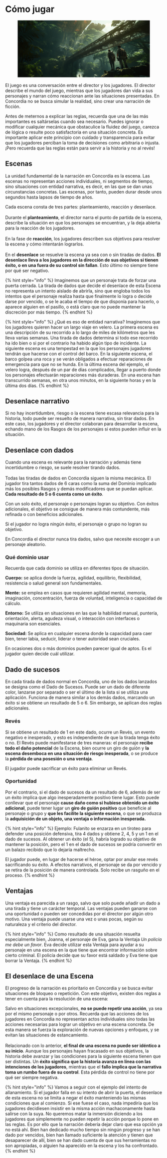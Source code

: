 # Cómo jugar

<div data-full-width="true">

<figure><img src="../.gitbook/assets/mekanoide_futuristic_explorers_crossing_a_bridge_over_a_jungle__8da900ae-2ce9-49ff-b727-c2a9ef1c7e75.png" alt=""><figcaption></figcaption></figure>

</div>

El juego es una conversación entre el director y los jugadores. El director describe el mundo del juego, mientras que los jugadores dan vida a sus personajes y narran cómo reaccionan ante las situaciones presentadas. En Concordia no se busca simular la realidad, sino crear una narración de ficción.

Antes de meternos a explicar las reglas, recuerda que una de las más importantes es saltárselas cuando sea necesario. Puedes ignorar o modificar cualquier mecánica que obstaculice la fluidez del juego, carezca de lógica o resulte poco satisfactoria en una situación concreta. Es importante aplicar este principio con cuidado y transparencia para evitar que los jugadores perciban la toma de decisiones como arbitraria o injusta. ¡Pero recuerda que las reglas están para servir a la historia y no al revés!

## Escenas

La unidad fundamental de la narración en Concordia es la escena. Las escenas no representan acciones individuales, ni segmentos de tiempo, sino situaciones con entidad narrativa, es decir, en las que se dan unas circunstancias concretas. Las escenas, por tanto, pueden durar desde unos segundos hasta lapsos de tiempo de años.

Cada escena consta de tres partes: planteamiento, reacción y desenlace.\
\
Durante el **planteamiento**, el director narra el punto de partida de la escena, describe la situación en que los personajes se encuentran, y la deja abierta para la reacción de los jugadores.\
\
En la fase de **reacción**, los jugadores describen sus objetivos para resolver la escena y cómo intentarán lograrlos.\
\
En el **desenlace** se resuelve la escena ya sea con o sin tiradas de dados. **El desenlace lleva a los jugadores en la dirección de sus objetivos si tienen éxito, o en una fuera de su control sin fallan**. Esto último no siempre tiene por qué ser negativo.

{% hint style="info" %}
Imaginemos que un personaje trata de forzar una puerta cerrada. La tirada de dados que decide el desenlace de esta Escena no representa un intento aislado de abrirla, sino que engloba todos los intentos que el personaje realiza hasta que finalmente lo logra o decide darse por vencido, o se le acaba el tiempo de que disponía para hacerlo, o aparece alguien en el pasillo, o está claro que no puede mantener la discreción por más tiempo.
{% endhint %}

{% hint style="info" %}
¿Qué es eso de entidad narrativa? Imaginemos que los jugadores quieren hacer un largo viaje en velero. La primera escena es una descripción de su recorrido a lo largo de miles de kilómetros que les lleva varias semanas. Una tirada de dados determina si todo ese recorrido ha ido bien o si por el contrario ha habido algún tipo de incidente. La siguiente escena es una tempestad en la que los personajes jugadores tendrán que hacerse con el control del barco. En la siguiente escena, el barco golpea una roca y se verán obligados a efectuar reparaciones de emergencia para que no se hunda. En la última escena del ejemplo, el velero logra, después de un par de días complicados, llegar a puerto donde los personajes efectuarán reparaciones más duraderas. En una escena han transcurrido semanas, en otra unos minutos, en la siguiente horas y en la última dos días.&#x20;
{% endhint %}

## Desenlace narrativo

Si no hay incertidumbre, riesgo o la escena tiene escasa relevancia para la historia, todo puede ser resuelto de manera narrativa, sin tirar dados. En este caso, los jugadores y el director colaboran para desarrollar la escena, echando mano de los Rasgos de los personajes si estos pueden influir en la situación.

## Desenlace con dados

Cuando una escena es relevante para la narración y además tiene incertidumbre o riesgo, se suele resolver tirando dados.\
\
Todas las tiradas de dados en Concordia siguen la misma mecánica. El jugador tira tantos dados de 6 caras como la suma del Dominio implicado más los posibles Rasgos y demás modificadores que se puedan aplicar. **Cada resultado de 5 o 6 cuenta como un éxito**.

Con un solo éxito, el personaje o personajes logran su objetivo. Con éxitos adicionales, el objetivo se consigue de manera más contundente, más refinada o con beneficios adicionales.

Si el jugador no logra ningún éxito, el personaje o grupo no logran su objetivo.

En Concordia el director nunca tira dados, salvo que necesite escoger a un personaje aleatorio.

### Qué dominio usar

Recuerda que cada dominio se utiliza en diferentes tipos de situación.

**Cuerpo:** se aplica donde la fuerza, agilidad, equilibrio, flexibilidad, resistencia o salud general son fundamentales.

**Mente:** se emplea en casos que requieren agilidad mental, memoria, imaginación, concentración, fuerza de voluntad, inteligencia o capacidad de cálculo.

**Entorno:** Se utiliza en situaciones en las que la habilidad manual, puntería, orientación, alerta, agudeza visual, o interacción con interfaces o maquinaria son esenciales.

**Sociedad:** Se aplica en cualquier escena donde la capacidad para caer bien, tener labia, seducir, liderar o tener autoridad sean cruciales.

En ocasiones dos o más dominios pueden parecer igual de aptos. Es el jugador quien decide cuál utilizar.

## Dado de sucesos

En cada tirada de dados normal en Concordia, uno de los dados lanzados se designa como el Dado de Sucesos. Puede ser un dado de diferente color, lanzarse por separado o ser el último de la lista si se utiliza una aplicación. Funciona de manera similar a los demás dados, marcando un éxito si se obtiene un resultado de 5 o 6. Sin embargo, se aplican dos reglas adicionales.

### Revés

Si se obtiene un resultado de 1 en este dado, ocurre un Revés, un evento negativo e inesperado, y esto es independiente de que la tirada tenga éxito o no. El Revés puede manifestarse de tres maneras: el personaje **recibe todo el daño potencial** de la Escena, bien ocurre un giro de guión y **la escena desemboca en una situación de riesgo inesperada**, o se produce la **pérdida de una posesión o una ventaja**.

El jugador puede sacrificar un éxito para eliminar un Revés.

### Oportunidad

Por el contrario, si el dado de sucesos da un resultado de 6, además de ser un éxito implica que algo inesperadamente positivo tiene lugar. Esto puede conllevar que el personaje **cause daño como si hubiese obtenido un éxito adicional**, puede tener lugar un **giro de guión positivo** que beneficie al personaje o grupo y **que les facilite la siguiente escena**, o que se produzca la **adquisición de un objeto, una ventaja o información inesperada.**

{% hint style="info" %}
Ejemplo: Fulanito se enzarza en un tiroteo para defender una posición defensiva, tira 4 dados y obtiene 2, 4, 5 y un 1 en el dado de sucesos. Al obtener un éxito (el 5), habría logrado su objetivo de mantener la posición, pero el 1 en el dado de sucesos se podría convertir en un balazo recibido que lo dejaría maltrecho.

El jugador puede, en lugar de hacerse el héroe, optar por anular ese revés sacrificando su éxito. A efectos narrativos, el personaje se da por vencido y se retira de la posición de manera controlada. Solo recibe un rasguño en el proceso.
{% endhint %}

## Ventajas

Una ventaja es parecida a un rasgo, salvo que solo puede añadir un dado a una tirada y tiene un carácter temporal. Las ventajas pueden ganarse con una oportunidad o pueden ser concedidas por el director por algún otro motivo. Una ventaja puede usarse una vez o unas pocas, según su naturaleza y el criterio del director.

{% hint style="info" %}
Como resultado de una situación resuelta especialmente bien, Joanna, el personaje de Eva, gana la Ventaja _Un policía me debe un favor_. Eva decide utilizar esta Ventaja para ayudar a su personaje en una escena en la que tiene que encontrar información sobre cierto criminal. El policía decide que su favor está saldado y Eva tiene que borrar la Ventaja.
{% endhint %}

## El desenlace de una Escena

El progreso de la narración es prioritario en Concordia y se busca evitar situaciones de bloqueo o repetición. Con este objetivo, existen dos reglas a tener en cuenta para la resolución de una escena:

Salvo en situaciones excepcionales, **no se puede repetir una acción**, ya sea por el mismo personaje o por otros. Recuerda que las acciones de los jugadores en Concordia no representan actos individuales sino todas las acciones necesarias para lograr un objetivo en una escena concreta. De esta manera se fuerza la exploración de nuevas opciones y enfoques, y se evitan las situaciones de estancamiento.\
\
Relacionado con lo anterior, **el final de una escena no puede ser idéntico a su inicio**. Aunque los personajes hayan fracasado en sus objetivos, la historia debe avanzar y las condiciones para la siguiente escena tienen que ser distintas. Un **éxito significa que la historia avanza en línea con las intenciones de los jugadores**, mientras que el **fallo implica que la narrativa toma un rumbo fuera de su control**. Esta pérdida de control no tiene por qué ser siempre negativa.

{% hint style="info" %}
Vamos a seguir con el ejemplo del intento de allanamiento. Si el jugador falla en su intento de abrir la puerta, el desenlace de esta escena no se limita a negar el éxito manteniendo las mismas condiciones que al comienzo. Si ese fuese el caso, nada impediría que los jugadores decidiesen insistir en la misma acción machaconamente hasta salirse con la suya. No queremos matar la inmersión diciendo a los jugadores que simplemente no pueden repetir la acción porque lo pone en las reglas. Es por ello que la narración debería dejar claro que esa opción ya no está ahí. Bien han dedicado mucho tiempo sin ningún progreso y se han dado por vencidos, bien han llamado suficiente la atención y tienen que desaparecer de allí, bien se han dado cuenta de que sus herramientas no son apropiadas, o alguien ha aparecido en la escena y los ha confrontado.
{% endhint %}
